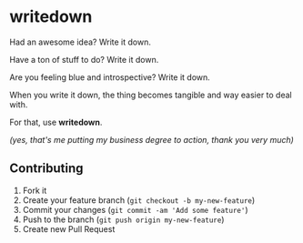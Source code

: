 # writedown

Had an awesome idea?
Write it down.

Have a ton of stuff to do?
Write it down.

Are you feeling blue and introspective?
Write it down.

When you write it down, the thing becomes tangible and way easier to deal with.

For that, use **writedown**.

_(yes, that's me putting my business degree to action, thank you very much)_

## Contributing

1. Fork it
2. Create your feature branch (`git checkout -b my-new-feature`)
3. Commit your changes (`git commit -am 'Add some feature'`)
4. Push to the branch (`git push origin my-new-feature`)
5. Create new Pull Request
